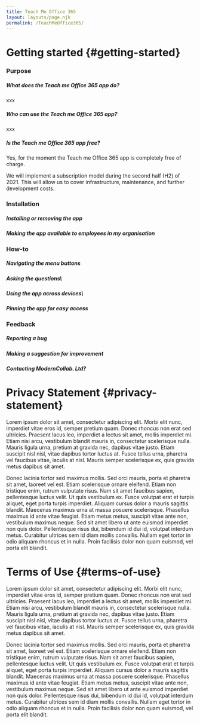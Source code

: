 ```yaml
---
title: Teach Me Office 365
layout: layouts/page.njk
permalink: /TeachMeOffice365/
---
```

# Getting started {#getting-started}

### Purpose

##### What does the Teach me Office 365 app do?

xxx

##### Who can use the Teach me Office 365 app?

xxx

##### Is the Teach me Office 365 app free?

Yes, for the moment the Teach me Office 365 app is completely free of charge.  

We will implement a subscription model during the second half (H2) of 2021.  This will allow us to cover infrastructure, maintenance, and further development costs.  

### Installation

##### Installing or removing the app

##### Making the app available to employees in my organisation

### How-to

##### Navigating the menu buttons

##### Asking the questions\

##### Using the app across devices\

##### Pinning the app for easy access

### Feedback

##### Reporting a bug

##### Making a suggestion for improvement

##### Contacting ModernCollab. Ltd?

# Privacy Statement {#privacy-statement}

Lorem ipsum dolor sit amet, consectetur adipiscing elit. Morbi elit nunc, imperdiet vitae eros id, semper pretium quam. Donec rhoncus non erat sed ultricies. Praesent lacus leo, imperdiet a lectus sit amet, mollis imperdiet mi. Etiam nisi arcu, vestibulum blandit mauris in, consectetur scelerisque nulla. Mauris ligula urna, pretium at gravida nec, dapibus vitae justo. Etiam suscipit nisl nisl, vitae dapibus tortor luctus at. Fusce tellus urna, pharetra vel faucibus vitae, iaculis at nisl. Mauris semper scelerisque ex, quis gravida metus dapibus sit amet.

Donec lacinia tortor sed maximus mollis. Sed orci mauris, porta et pharetra sit amet, laoreet vel est. Etiam scelerisque ornare eleifend. Etiam non tristique enim, rutrum vulputate risus. Nam sit amet faucibus sapien, pellentesque luctus velit. Ut quis vestibulum ex. Fusce volutpat erat et turpis aliquet, eget porta turpis imperdiet. Aliquam cursus dolor a mauris sagittis blandit. Maecenas maximus urna at massa posuere scelerisque. Phasellus maximus id ante vitae feugiat. Etiam metus metus, suscipit vitae ante non, vestibulum maximus neque. Sed sit amet libero ut ante euismod imperdiet non quis dolor. Pellentesque risus dui, bibendum id dui id, volutpat interdum metus. Curabitur ultrices sem id diam mollis convallis. Nullam eget tortor in odio aliquam rhoncus et in nulla. Proin facilisis dolor non quam euismod, vel porta elit blandit.

# Terms of Use {#terms-of-use}

Lorem ipsum dolor sit amet, consectetur adipiscing elit. Morbi elit nunc, imperdiet vitae eros id, semper pretium quam. Donec rhoncus non erat sed ultricies. Praesent lacus leo, imperdiet a lectus sit amet, mollis imperdiet mi. Etiam nisi arcu, vestibulum blandit mauris in, consectetur scelerisque nulla. Mauris ligula urna, pretium at gravida nec, dapibus vitae justo. Etiam suscipit nisl nisl, vitae dapibus tortor luctus at. Fusce tellus urna, pharetra vel faucibus vitae, iaculis at nisl. Mauris semper scelerisque ex, quis gravida metus dapibus sit amet.

Donec lacinia tortor sed maximus mollis. Sed orci mauris, porta et pharetra sit amet, laoreet vel est. Etiam scelerisque ornare eleifend. Etiam non tristique enim, rutrum vulputate risus. Nam sit amet faucibus sapien, pellentesque luctus velit. Ut quis vestibulum ex. Fusce volutpat erat et turpis aliquet, eget porta turpis imperdiet. Aliquam cursus dolor a mauris sagittis blandit. Maecenas maximus urna at massa posuere scelerisque. Phasellus maximus id ante vitae feugiat. Etiam metus metus, suscipit vitae ante non, vestibulum maximus neque. Sed sit amet libero ut ante euismod imperdiet non quis dolor. Pellentesque risus dui, bibendum id dui id, volutpat interdum metus. Curabitur ultrices sem id diam mollis convallis. Nullam eget tortor in odio aliquam rhoncus et in nulla. Proin facilisis dolor non quam euismod, vel porta elit blandit.